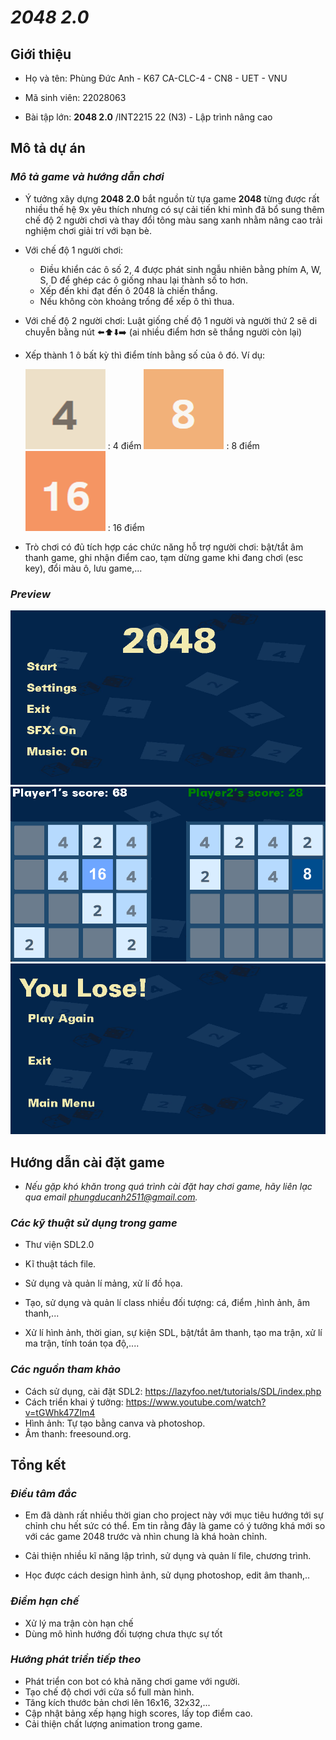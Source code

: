 # ***2048 2.0***

## **Giới thiệu**

+ Họ và tên: Phùng Đức Anh - K67 CA-CLC-4 - CN8 - UET - VNU

+ Mã sinh viên: 22028063

+ Bài tập lớn:  **2048 2.0**  /INT2215 22 (N3) - Lập trình nâng cao

## **Mô tả dự án**

### *Mô tả game và hướng dẫn chơi*

- Ý tưởng xây dựng **2048 2.0** bắt nguồn từ tựa game **2048** từng được rất nhiều thế hệ 9x yêu thích nhưng có sự cải tiến khi mình đã bổ sung thêm chế độ 2 người chơi và thay đổi tông màu sang xanh nhằm nâng cao trải nghiệm chơi giải trí với bạn bè.

- Với chế độ 1 người chơi:
  + Điều khiển các ô số 2, 4 được phát sinh ngẫu nhiên bằng phím A, W, S, D để ghép các ô giống nhau lại thành số to hơn.
  + Xếp đến khi đạt đến ô 2048 là chiến thắng.
  + Nếu không còn khoảng trống để xếp ô thì thua.
- Với chế độ 2 người chơi: Luật giống chế độ 1 người và người thứ 2 sẽ di chuyễn bằng nút ⬅️⬆️⬇️➡️ (ai nhiều điểm hơn sẽ thắng người còn lại) 

- Xếp thành 1 ô bất kỳ thì điểm tính bằng số của ô đó. Ví dụ:

    ![](2048_beta/2048_Data/4.png) : 4 điểm       ![](2048_beta/2048_Data/8.png)  : 8 điểm           ![](2048_beta/2048_Data/16.png)   : 16 điểm


- Trò chơi có đủ tích hợp các chức năng hỗ trợ người chơi: bật/tắt âm thanh game, ghi nhận điểm cao, tạm dừng game khi đang chơi (esc key), đổi màu ô, lưu game,...

### *Preview*

![](2048_beta/2048_Data/readme_image/start_menu.png)
![](2048_beta/2048_Data/readme_image/game_play.png)
![](2048_beta/2048_Data/readme_image/game_over.png)

## **Hướng dẫn cài đặt game**

- *Nếu gặp khó khăn trong quá trình cài đặt hay chơi game, hãy liên lạc qua email phungducanh2511@gmail.com.*

### *Các kỹ thuật sử dụng trong game*

- Thư viện SDL2.0

- Kĩ thuật tách file.

- Sử dụng và quản lí mảng, xử lí đồ họa.

- Tạo, sử dụng và quản lí class nhiều đối tượng: cá, điểm ,hình ảnh, âm thanh,...

- Xử lí hình ảnh, thời gian, sự kiện SDL, bật/tắt âm thanh, tạo ma trận, xử lí ma trận, tính toán tọa độ,....

### *Các nguồn tham khảo*

- Cách sử dụng, cài đặt SDL2: https://lazyfoo.net/tutorials/SDL/index.php
- Cách triển khai ý tưởng: https://www.youtube.com/watch?v=tGWhk47ZIm4
- Hình ảnh: Tự tạo bằng canva và photoshop.
- Âm thanh: freesound.org.

## **Tổng kết**

### *Điều tâm đắc*

- Em đã dành rất nhiều thời gian cho project này với mục tiêu hướng tới sự chỉnh chu hết sức có thể. Em tin rằng đây là game có ý tưởng khá mới so với các game 2048 trước và nhìn chung là khá hoàn chỉnh.

- Cải thiện nhiều kĩ năng lập trình, sử dụng và quản lí file, chương trình.

- Học được cách design hình ảnh, sử dụng photoshop, edit âm thanh,..

### *Điểm hạn chế*

- Xử lý ma trận còn hạn chế
- Dùng mô hình hướng đối tượng chưa thực sự tốt

### *Hướng phát triển tiếp theo*

- Phát triển con bot có khả năng chơi game với người.
- Tạo chế độ chơi với cửa sổ full màn hình.
- Tăng kích thước bản chơi lên 16x16, 32x32,...
- Cập nhật bảng xếp hạng high scores, lấy top điểm cao.
- Cải thiện chất lượng animation trong game.
